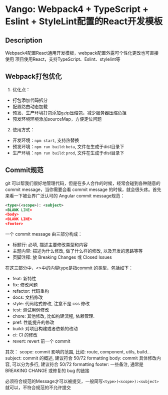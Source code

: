 # Vango: Webpack4 + TypeScript + Eslint + StyleLint配置的React开发模板

## Description
Webpack4配置React通用开发模板，webpack配置外露可个性化更改也可直接使用
项目使用React，支持TypeScript、Eslint、stylelint等

## Webpack打包优化
1. 优化点：
  * 打包添加代码拆分 
  * 配置路由动态加载
  * 预发、生产环境打包添加gzip压缩包，减少服务器压缩负担
  * 预发环境环境添加sourceMap，方便定位问题
2. 使用方式：
  * 开发环境：`npm start`, 支持热替换
  * 预发环境：`npm run build:beta`, 文件在生成于dist目录下
  * 生产环境：`npm run build:prod`, 文件在生成于dist目录下

## Commit规范
git 可以帮我们很好地管理代码，但是在多人合作的时候，经常会碰到各种随意的 commit message，当你需要会看 commit message 的时候，就会很头疼。首先来看一下被业界广泛认可的 Angular commit message规范：
```xml
<type>(<scope>): <subject>
<BLANK LINE>
<body>
<BLANK LINE>
<footer>
```
一个 commit message 由三部分构成：
* 标题行: 必填, 描述主要修改类型和内容
* 主题内容: 描述为什么修改, 做了什么样的修改, 以及开发的思路等等
* 页脚注释: 放 Breaking Changes 或 Closed Issues

在这三部分中，<>中的内容type是指commit 的类型，包括如下：
* feat: 新特性
* fix: 修改问题
* refactor: 代码重构
* docs: 文档修改
* style: 代码格式修改, 注意不是 css 修改
* test: 测试用例修改
* chore: 其他修改, 比如构建流程, 依赖管理.
* pref: 性能提升的修改
* build: 对项目构建或者依赖的改动
* ci: CI 的修改
* revert: revert 前一个 commit

其次：
scope: commit 影响的范围, 比如: route, component, utils, build...
subject: commit 的概述, 建议符合 50/72 formatting
body: commit 具体修改内容, 可以分为多行, 建议符合 50/72 formatting
footer: 一些备注, 通常是 BREAKING CHANGE 或修复的 bug 的链接

必须符合规范的Message才可以被提交，一般简写`<type>(<scope>):<subject>`就可以，不符合规范的不允许提交

